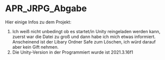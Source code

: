 # APR_JRPG_Abgabe

Hier einige Infos zu dem Projekt:

1. Ich weiß nicht unbedingt ob es startet/in Unity reingeladen werden kann, zuerst war die Datei zu groß und dann habe ich mich etwas informiert. Anscheinend ist der Libary Ordner Safe zum Löschen, ich würd darauf aber kein Gift nehmen. 
2. Die Unity-Version in der Programmiert wurde ist 2021.3.16f1
